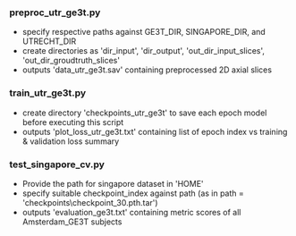 ### preproc_utr_ge3t.py 

* specify respective paths against GE3T_DIR, SINGAPORE_DIR, and UTRECHT_DIR
* create directories as 'dir_input', 'dir_output', 'out_dir_input_slices', 'out_dir_groudtruth_slices'
* outputs 'data_utr_ge3t.sav' containing preprocessed 2D axial slices  

### train_utr_ge3t.py
* create directory 'checkpoints_utr_ge3t' to save each epoch model before executing this script
* outputs 'plot_loss_utr_ge3t.txt' containing list of epoch index vs training & validation loss summary

### test_singapore_cv.py

* Provide the path for singapore dataset in 'HOME'
* specify suitable checkpoint_index against path (as in path = 'checkpoints\\checkpoint_30.pth.tar')
* outputs 'evaluation_ge3t.txt' containing metric scores of all Amsterdam_GE3T subjects

